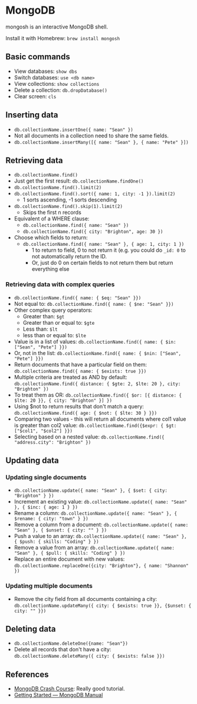 # MongoDB

mongosh is an interactive MongoDB shell.

Install it with Homebrew: `brew install mongosh`

## Basic commands
- View databases: `show dbs`
- Switch databases: `use <db name>`
- View collections: `show collections`
- Delete a collection: `db.dropDatabase()`
- Clear screen: `cls`

## Inserting data
- `db.collectionName.insertOne({ name: "Sean" })`
- Not all documents in a collection need to share the same fields.
- `db.collectionName.insertMany([{ name: "Sean" }, { name: "Pete" }])`

## Retrieving data
- `db.collectionName.find()`
- Just get the first result: `db.collectionName.findOne()`
- `db.collectionName.find().limit(2)`
- `db.collectionName.find().sort({ name: 1, city: -1 }).limit(2)`
    - 1 sorts ascending, -1 sorts descending
- `db.collectionName.find().skip(1).limit(2)`
    - Skips the first n records
- Equivalent of a WHERE clause:
    - `db.collectionName.find({ name: "Sean" })`
    - `db.collectionName.find({ city: "Brighton", age: 30 })`
- Choose which fields to return:
    - `db.collectionName.find({ name: "Sean" }, { age: 1, city: 1 })`
        - 1 to return to field, 0 to not return it (e.g. you could do `_id: 0` to not automatically return the ID.
        - Or, just do 0 on certain fields to not return them but return everything else

### Retrieving data with complex queries
- `db.collectionName.find({ name: { $eq: "Sean" }})`
- Not equal to: `db.collectionName.find({ name: { $ne: "Sean" }})`
- Other complex query operators:
    - Greater than: `$gt`
    - Greater than or equal to: `$gte`
    - Less than: `$lt`
    - less than or equal to: `$lte`
- Value is in a list of values: `db.collectionName.find({ name: { $in: ["Sean", "Pete"] }})`
- Or, not in the list: `db.collectionName.find({ name: { $nin: ["Sean", "Pete"] }})`
- Return documents that have a particular field on them:  `db.collectionName.find({ name: { $exists: true }})`
- Multiple criteria are treated as AND by default: `db.collectionName.find({ distance: { $gte: 2, $lte: 20 }, city: "Brighton" })`
- To treat them as OR: `db.collectionName.find({ $or: [{ distance: { $lte: 20 }}, { city: "Brighton" }] })`
- Using $not to return results that don't match a query: `db.collectionName.find({ age: { $not: { $lte: 30 } }})`
- Comparing two values - this will return all documents where col1 value is greater than col2 value: `db.collectionName.find({$expr: { $gt: ["$col1", "$col2"] }})`
- Selecting based on a nested value: `db.collectionName.find({ "address.city": "Brighton" })`

## Updating data

### Updating single documents
- `db.collectionName.update({ name: "Sean" }, { $set: { city: "Brighton" } })`
- Increment an existing value: `db.collectionName.update({ name: "Sean" }, { $inc: { age: 1 } })`
- Rename a column: `db.collectionName.update({ name: "Sean" }, { $rename: { city: "town" } })`
- Remove a column from a document: `db.collectionName.update({ name: "Sean" }, { $unset: { city: "" } })`
- Push a value to an array: `db.collectionName.update({ name: "Sean" }, { $push: { skills: "Coding" } })`
- Remove a value from an array: `db.collectionName.update({ name: "Sean" }, { $pull: { skills: "Coding" } })`
- Replace an entire document with new values: `db.collectionName.replaceOne({city: "Brighton"}, { name: "Shannon" })`

### Updating multiple documents
- Remove the city field from all documents containing a city: `db.collectionName.updateMany({ city: { $exists: true }}, {$unset: { city: "" }})`

## Deleting data
- `db.collectionName.deleteOne({name: "Sean"})`
- Delete all records that don't have a city: `db.collectionName.deleteMany({ city: { $exists: false }})`

## References
- [MongoDB Crash Course](https://www.youtube.com/watch?v=ofme2o29ngU): Really good tutorial.
- [Getting Started — MongoDB Manual](https://www.mongodb.com/docs/manual/tutorial/getting-started/)
